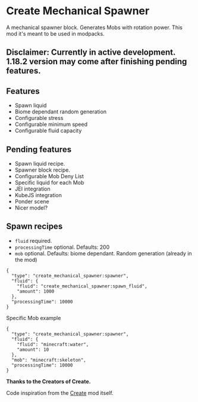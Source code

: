 # Create Mechanical Spawner

A mechanical spawner block. Generates Mobs with rotation power.
This mod it's meant to be used in modpacks. 

## Disclaimer: Currently in active development. 1.18.2 version may come after finishing pending features.


## Features
- Spawn liquid
- Biome dependant random generation
- Configurable stress
- Configurable minimum speed
- Configurable fluid capacity

## Pending features
- Spawn liquid recipe.
- Spawner block recipe.
- Configurable Mob Deny List
- Specific liquid for each Mob
- JEI integration
- KubeJS integration
- Ponder scene
- Nicer model?

## Spawn recipes
- `fluid` required.
- `processingTime` optional. Defaults: 200
- `mob` optional. Defaults: biome dependant.
  Random generation (already in the mod)
```
{
  "type": "create_mechanical_spawner:spawner",
  "fluid": {
    "fluid": "create_mechanical_spawner:spawn_fluid",
    "amount": 1000
  },
  "processingTime": 10000
}
```
Specific Mob example
```
{
  "type": "create_mechanical_spawner:spawner",
  "fluid": {
    "fluid": "minecraft:water",
    "amount": 10
  },
  "mob": "minecraft:skeleton",
  "processingTime": 10000
}
```

**Thanks to the Creators of Create.**

Code inspiration from the [Create](https://www.curseforge.com/minecraft/mc-mods/create "Create") mod itself.

